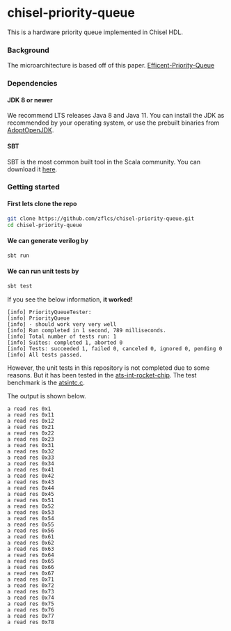 # chisel-priority-queue

This is a hardware priority queue implemented in Chisel HDL.

### Background

The microarchitecture is based off of this paper. [Efficent-Priority-Queue](https://ieeexplore.ieee.org/document/4380693)

### Dependencies

#### JDK 8 or newer

We recommend LTS releases Java 8 and Java 11. You can install the JDK as recommended by your operating system, or use the prebuilt binaries from [AdoptOpenJDK](https://adoptopenjdk.net/).

#### SBT

SBT is the most common built tool in the Scala community. You can download it [here](https://www.scala-sbt.org/download.html).  


### Getting started

#### First lets clone the repo

```sh
git clone https://github.com/zflcs/chisel-priority-queue.git
cd chisel-priority-queue
```

#### We can generate verilog by
```sh
sbt run
```

#### We can run unit tests by
```sh
sbt test
```

If you see the below information, **it worked!**

```shell
[info] PriorityQueueTester:
[info] PriorityQueue
[info] - should work very very well
[info] Run completed in 1 second, 789 milliseconds.
[info] Total number of tests run: 1
[info] Suites: completed 1, aborted 0
[info] Tests: succeeded 1, failed 0, canceled 0, ignored 0, pending 0
[info] All tests passed.
```

However, the unit tests in this repository is not completed due to some reasons. But it has been tested in the [ats-int-rocket-chip](https://github.com/ATS-INTC/rocket-chip/blob/v1.6/src/main/scala/atsintc/ATSINTC.scala#L63). The test benchmark is the [atsintc.c](https://github.com/ATS-INTC/riscv-tests/blob/master/benchmarks/atsintc/atsintc.c).

The output is shown below.

```shell
a read res 0x1
a read res 0x11
a read res 0x12
a read res 0x21
a read res 0x22
a read res 0x23
a read res 0x31
a read res 0x32
a read res 0x33
a read res 0x34
a read res 0x41
a read res 0x42
a read res 0x43
a read res 0x44
a read res 0x45
a read res 0x51
a read res 0x52
a read res 0x53
a read res 0x54
a read res 0x55
a read res 0x56
a read res 0x61
a read res 0x62
a read res 0x63
a read res 0x64
a read res 0x65
a read res 0x66
a read res 0x67
a read res 0x71
a read res 0x72
a read res 0x73
a read res 0x74
a read res 0x75
a read res 0x76
a read res 0x77
a read res 0x78
```

